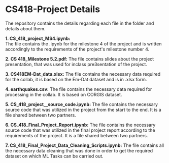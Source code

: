 # CS418-Project Details
The repository contains the details regarding each file in the folder and details about them.

**1. CS_418_project_MS4.ipynb:**  
The file contains the .ipynb for the milestone 4 of the project and is written accordingly to the requirements of the project's milestone number 4.

**2. CS 418_Milestone 5.2.pdf:**
The file contains slides about the project presentation, that was used for inclass pre3sentation of the project.

**3. CS418EM-Dat_data.xlsx:**
The file contains the necessary data required for the collab, it is based on the Em-Dat dataset and is in .xlsx form.

**4. earthquakes.csv:**
The file contains the necessary data required for processing in the collab. It is based on CORGIS dataset.

**5. CS_418_project__source_code.ipynb:**
The file contains the necessary source code that was utilized in the project from the start to the end. It is a file shared between two partners.

**6. CS_418_Final_Project_Report.ipynb:**
The file contains the necessary source code that was utilized in the final project report according to the requirements of the project. It is a file shared between two partners.

**7. CS_418_Final_Project_Data_Cleaning_Scripts.ipynb:**
The file contains all the necessary data cleaning that was done in order to get the required dataset on which ML Tasks can be carried out.
